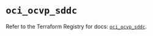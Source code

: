# `oci_ocvp_sddc`

Refer to the Terraform Registry for docs: [`oci_ocvp_sddc`](https://registry.terraform.io/providers/hashicorp/oci/7.19.0/docs/resources/ocvp_sddc).
